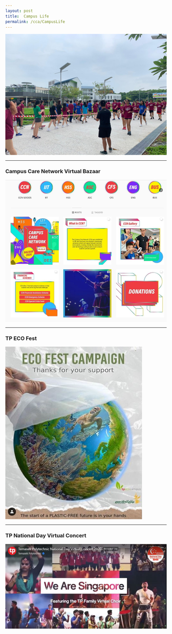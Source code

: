 ```yaml
---
layout: post
title:  Campus Life
permalink: /cca/CampusLife
---
```

![Campus Life](/images/CSC_1.jpeg "Be Caring")

----
### Campus Care Network Virtual Bazaar ###
[![CCN](/images/Involved/CCN1.JPG)](https://www.instagram.com/e_ccnday/)

---
### TP ECO Fest ###
[![CCN](/images/Caring/EcoFest.JPG)](https://www.instagram.com/tpgig/)

---
### TP National Day Virtual Concert ###
[![NDC](/images/Entertained/NDC6.JPG)](/pages/be-entertained.md/)
